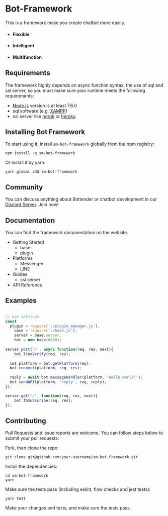 # Bot-Framework

This is a framework make you create chatbot more easily.

* #### Flexible
* #### Intelligent
* #### Multifunction

## Requirements
The framework highly depends on async function syntax, the use of sql and ssl server, so you must make sure your runtime meets the following requirements:
* [Node.js](https://nodejs.org/en/) version is at least 7.6.0
* sql software (e.g. [XAMPP](https://www.apachefriends.org/zh_tw/index.html))
* ssl server like [ngrok](https://ngrok.com/) or [heroku](https://www.heroku.com/)

## Installing Bot Framework

To start using it, install `sm-bot-framework` globally from the npm registry:

`npm install -g sm-bot-framework`

Or install it by yarn:

`yarn global add sm-bot-framework`

## Community

You can discuss anything about Bottender or chatbot development in our [Discord Server](https://discord.gg/Gjaamg). Join now!

## Documentation

You can find the framework documentation on the website.

* Getting Started
  * base
  * plugin
* Platforms
  * Messenger
  * LINE
* Guides
  * ssl server
* API Reference

## Examples

```javascript

// bot settings
const
  plugin = require('./plugin_manager.js'),
	base = require('./base.js'),
	server = base.server,
	bot = new base(8080);
  
server.post('/', async function(req, res, next){
	bot.lineVerify(req, res);
  
  let platform = bot.getPlatform(req);
  bot.connect(platform, req, res);
  
  reply = await bot.messageHandler(platform, 'Hello world!');
  bot.sendAPI(platform, 'reply', req, reply);
});

server.get('/', function(req, res, next){
	bot.fbSubscribe(req, res);
});
```

## Contributing
Pull Requests and issue reports are welcome. You can follow steps below to submit your pull requests:

Fork, then clone the repo:

```
git clone git@github.com:your-username/sm-bot-framework.git
```
Install the dependencies:

```
cd sm-bot-framework
yarn
```
Make sure the tests pass (including eslint, flow checks and jest tests):

```
yarn test
```
Make your changes and tests, and make sure the tests pass.
